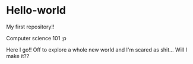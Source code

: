 # Hello-world
My first repository!!

Computer science 101 ;p

Here I go!! Off to explore a whole new world and I'm scared as shit... Will I make it??
